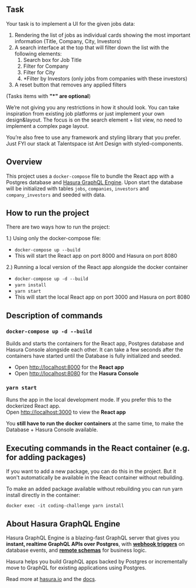 ## Task
Your task is to implement a UI for the given jobs data:
1. Rendering the list of jobs as individual cards showing the most important information (Title, Company, City, Investors)
1. A search interface at the top that will filter down the list with the following elements:
   1. Search box for Job Title
   1. Filter for Company
   1. Filter for City
   1. *Filter by Investors (only jobs from companies with these investors)
1. A reset button that removes any applied filters

(Tasks items with **"*" are optional**)

We’re not giving you any restrictions in how it should look. You can take inspiration from existing job platforms or just implement your own design&layout. The focus is on the search element + list view, no need to implement a complex page layout.

You’re also free to use any framework and styling library that you prefer. Just FYI our stack at Talentspace ist Ant Design with styled-components.

## Overview

This project uses a `docker-compose` file to bundle the React app with a Postgres database and [Hasura GraphQL Engine](https://hasura.io/).
Upon start the database will be initialized with tables `jobs`, `companies`, `investors` and `company_investors` and seeded with data.

## How to run the project

There are two ways how to run the project:

1.) Using only the docker-compose file: 
- `docker-compose up --build`
- This will start the React app on port 8000 and Hasura on port 8080


2.) Running a local version of the React app alongside the docker container 
- `docker-compose up -d --build`
- `yarn install`
- `yarn start`
- This will start the local React app on port 3000 and Hasura on port 8080

## Description of commands

### `docker-compose up -d --build`

Builds and starts the containers for the React app, Postgres database and Hasura Console alongside each other.
It can take a few seconds after the containers have started until the Database is fully initialized and seeded.
* Open [http://localhost:8000](http://localhost:8000) for the **React app**
* Open [http://localhost:8080](http://localhost:8080) for the **Hasura Console**

### `yarn start`

Runs the app in the local development mode. If you prefer this to the dockerized React app. <br />
Open [http://localhost:3000](http://localhost:3000) to view the **React app**

You **still have to run the docker containers** at the same time, to make the Database + Hasura Console available.

## Executing commands in the React container (e.g. for adding packages)
If you want to add a new package, you can do this in the project. But it won't automatically be available in the React container without rebuilding.

To make an added package available without rebuilding you can run yarn install directly in the container:

`docker exec -it coding-challenge yarn install`

## About Hasura GraphQL Engine

Hasura GraphQL Engine is a blazing-fast GraphQL server that gives you **instant, realtime GraphQL APIs over Postgres**, with [**webhook triggers**](event-triggers.md) on database events, and [**remote schemas**](remote-schemas.md) for business logic.

Hasura helps you build GraphQL apps backed by Postgres or incrementally move to GraphQL for existing applications using Postgres.

Read more at [hasura.io](https://hasura.io) and the [docs](https://hasura.io/docs).


